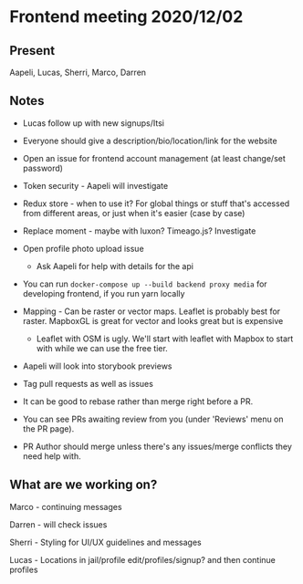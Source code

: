 # Frontend meeting 2020/12/02

## Present

Aapeli, Lucas, Sherri, Marco, Darren

## Notes

- Lucas follow up with new signups/Itsi

- Everyone should give a description/bio/location/link for the website

- Open an issue for frontend account management (at least change/set password)

- Token security - Aapeli will investigate

- Redux store - when to use it? For global things or stuff that's accessed from different areas, or just when it's easier (case by case)

- Replace moment - maybe with luxon? Timeago.js? Investigate

- Open profile photo upload issue

  - Ask Aapeli for help with details for the api

- You can run `docker-compose up --build backend proxy media` for developing frontend, if you run yarn locally

- Mapping - Can be raster or vector maps. Leaflet is probably best for raster. MapboxGL is great for vector and looks great but is expensive

  - Leaflet with OSM is ugly. We'll start with leaflet with Mapbox to start with while we can use the free tier.

- Aapeli will look into storybook previews

- Tag pull requests as well as issues

- It can be good to rebase rather than merge right before a PR.

- You can see PRs awaiting review from you (under 'Reviews' menu on the PR page).

- PR Author should merge unless there's any issues/merge conflicts they need help with.

## What are we working on?

Marco - continuing messages

Darren - will check issues

Sherri - Styling for UI/UX guidelines and messages

Lucas - Locations in jail/profile edit/profiles/signup? and then continue profiles




